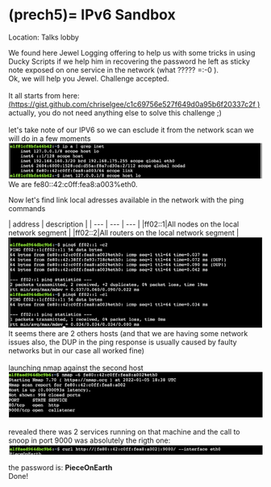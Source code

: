 (prech5)=
IPv6 Sandbox
==================

Location: Talks lobby

We found here Jewel Logging offering to help us with some tricks in using Ducky Scripts if we help him in recovering the password
he left as sticky note exposed on one service in the network (what ????? =:-0 ).
<br/>
Ok, we will help you Jewel. Challenge accepted.  
<br/>It all starts from here:  
[(https://gist.github.com/chriselgee/c1c69756e527f649d0a95b6f20337c2f
)](https://gist.github.com/chriselgee/c1c69756e527f649d0a95b6f20337c2f)
<br/>actually, you do not need anything else to solve this challenge ;)
<br/>
<br/>
let's take note of our IPV6 so we can esclude it from the network scan we will do in a few moments
![ip1](images/ipv6-1.png)
<br/>
We are fe80::42:c0ff:fea8:a003%eth0.
<br/>

Now let's find link local adresses available in the network with the ping commands

| address | description | 
| --- | --- | --- |
|ff02::1|All nodes on the local network segment |
|ff02::2|All routers on the local network segment |
![ip2](images/ipv6-2.png)
<br/>
It seems there are 2 others hosts (and that we are having some network issues also,
the DUP in the ping response is usually caused by faulty networks but in our case all worked fine)
<br/><br/>
launching nmap against the second host
![ip3](images/ipv6-3.png)
<br/><br/>
revealed there was 2 services running on that machine and the call to snoop in port 9000 was absolutely the rigth one:  
![ip4](images/ipv6-4.png)

the password is: **PieceOnEarth** <br>
Done!
